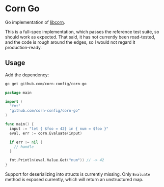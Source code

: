 # Corn Go

Go implementation of [libcorn](https://github.com/corn-config/corn).

This is a full-spec implementation, which passes the reference test suite, so should work as expected.
That said, it has not currently been road-tested, and the code is rough around the edges, so I would not regard it production-ready.

## Usage


Add the dependency:

```sh
go get github.com/corn-config/corn-go
```

```go
package main

import (
  "fmt"
  "github.com/corn-config/corn-go"
)

func main() {
  input := "let { $foo = 42} in { num = $foo }"
  eval, err := corn.Evaluate(input)

  if err != nil {
    // handle
  }

  fmt.Println(eval.Value.Get("num")) // -> 42
}
```

Support for deserializing into structs is currently missing. 
Only `Evaluate` method is exposed currently, which will return an unstructured map.

